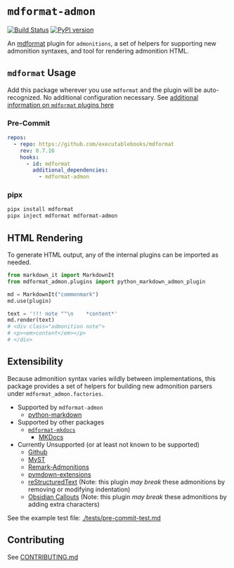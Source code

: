 # `mdformat-admon`

[![Build Status][ci-badge]][ci-link] [![PyPI version][pypi-badge]][pypi-link]

<!-- [![codecov.io][cov-badge]][cov-link]
[cov-badge]: https://codecov.io/gh/executablebooks/mdformat-admon/branch/main/graph/badge.svg
[cov-link]: https://codecov.io/gh/executablebooks/mdformat-admon
 -->

An [mdformat](https://github.com/executablebooks/mdformat) plugin for `admonitions`, a set of helpers for supporting new admonition syntaxes, and tool for rendering admonition HTML.

## `mdformat` Usage

Add this package wherever you use `mdformat` and the plugin will be auto-recognized. No additional configuration necessary. See [additional information on `mdformat` plugins here](https://mdformat.readthedocs.io/en/stable/users/plugins.html)

### Pre-Commit

```yaml
repos:
  - repo: https://github.com/executablebooks/mdformat
    rev: 0.7.16
    hooks:
      - id: mdformat
        additional_dependencies:
          - mdformat-admon
```

### pipx

```sh
pipx install mdformat
pipx inject mdformat mdformat-admon
```

## HTML Rendering

To generate HTML output, any of the internal plugins can be imported as needed.

```py
from markdown_it import MarkdownIt
from mdformat_admon.plugins import python_markdown_admon_plugin

md = MarkdownIt("commonmark")
md.use(plugin)

text = '!!! note ""\n    *content*'
md.render(text)
# <div class="admonition note">
# <p><em>content</em></p>
# </div>
```

## Extensibility

Because admonition syntax varies wildly between implementations, this package provides a set of helpers for building new admonition parsers under `mdformat_admon.factories`.

- Supported by `mdformat-admon`
    - [python-markdown](https://python-markdown.github.io/extensions/admonition)
- Supported by other packages
    - [`mdformat-mkdocs`](https://github.com/KyleKing/mdformat-mkdocs)
        - [MKDocs](https://squidfunk.github.io/mkdocs-material/reference/admonitions)
- Currently Unsupported (or at least not known to be supported)
    - [Github](https://github.com/orgs/community/discussions/16925)
    - [MyST](https://myst-parser.readthedocs.io/en/latest/syntax/roles-and-directives.html)
    - [Remark-Admonitions](https://github.com/elviswolcott/remark-admonitions)
    - [pymdown-extensions](https://facelessuser.github.io/pymdown-extensions/extensions/blocks/plugins/admonition)
    - [reStructuredText](https://docutils.sourceforge.io/docs/ref/rst/directives.html#specific-admonitions) (Note: this plugin *may break* these admonitions by removing or modifying indentation)
    - [Obsidian Callouts](https://help.obsidian.md/How+to/Use+callouts) (Note: this plugin *may break* these admonitions by adding extra characters)

See the example test file: [./tests/pre-commit-test.md](https://raw.githubusercontent.com/KyleKing/mdformat-admon/main/tests/pre-commit-test.md)

## Contributing

See [CONTRIBUTING.md](https://github.com/KyleKing/mdformat-admon/blob/main/CONTRIBUTING.md)

[ci-badge]: https://github.com/kyleking/mdformat-admon/workflows/CI/badge.svg?branch=main
[ci-link]: https://github.com/kyleking/mdformat-admon/actions?query=workflow%3ACI+branch%3Amain+event%3Apush
[pypi-badge]: https://img.shields.io/pypi/v/mdformat-admon.svg
[pypi-link]: https://pypi.org/project/mdformat-admon

